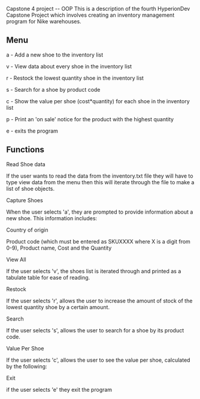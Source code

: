 Capstone 4 project -- OOP
This is a description of the fourth HyperionDev Capstone Project which involves creating an inventory management program for Nike warehouses.

Menu
---------------------------------------------------------------------------------------------------------------------------------------------------

a - Add a new shoe to the inventory list

v - View data about every shoe in the inventory list

r - Restock the lowest quantity shoe in the inventory list

s - Search for a shoe by product code

c - Show the value per shoe (cost*quantity) for each shoe in the inventory list

p - Print an 'on sale' notice for the product with the highest quantity

e - exits the program


Functions
-----------------------------------------------------------------------------------------------------------------------------------------------------
Read Shoe data

If the user wants to read the data from the inventory.txt file they will have to type view data from the menu then this will iterate through the file to make a list of shoe objects.

Capture Shoes

When the user selects 'a', they are prompted to provide information about a new shoe. This information includes:

Country of origin

Product code (which must be entered as SKUXXXX where X is a digit from 0-9), Product name, Cost and the Quantity

View All

If the user selects 'v', the shoes list is iterated through and printed as a tabulate table for ease of reading.

Restock

If the user selects 'r', allows the user to increase the amount of stock of the lowest quantity shoe by a certain amount.

Search

If the user selects 's', allows the user to search for a shoe by its product code.

Value Per Shoe

If the user selects 'c', allows the user to see the value per shoe, calculated by the following:

Exit

if the user selects 'e' they exit the program
